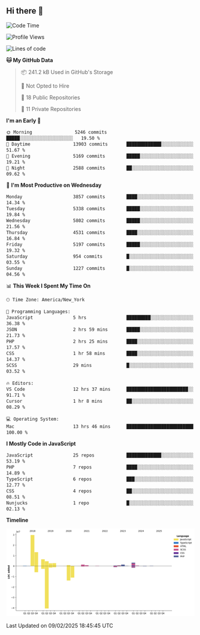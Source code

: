 ## Hi there 👋

<!--START_SECTION:waka-->
![Code Time](http://img.shields.io/badge/Code%20Time-336%20hrs%2019%20mins-blue)

![Profile Views](http://img.shields.io/badge/Profile%20Views-0-blue)

![Lines of code](https://img.shields.io/badge/From%20Hello%20World%20I%27ve%20Written-68.7%20million%20lines%20of%20code-blue)

**🐱 My GitHub Data** 

> 📦 241.2 kB Used in GitHub's Storage 
 > 
> 🚫 Not Opted to Hire
 > 
> 📜 18 Public Repositories 
 > 
> 🔑 11 Private Repositories 
 > 
**I'm an Early 🐤** 

```text
🌞 Morning                5246 commits        █████░░░░░░░░░░░░░░░░░░░░   19.50 % 
🌆 Daytime                13903 commits       █████████████░░░░░░░░░░░░   51.67 % 
🌃 Evening                5169 commits        █████░░░░░░░░░░░░░░░░░░░░   19.21 % 
🌙 Night                  2588 commits        ██░░░░░░░░░░░░░░░░░░░░░░░   09.62 % 
```
📅 **I'm Most Productive on Wednesday** 

```text
Monday                   3857 commits        ████░░░░░░░░░░░░░░░░░░░░░   14.34 % 
Tuesday                  5338 commits        █████░░░░░░░░░░░░░░░░░░░░   19.84 % 
Wednesday                5802 commits        █████░░░░░░░░░░░░░░░░░░░░   21.56 % 
Thursday                 4531 commits        ████░░░░░░░░░░░░░░░░░░░░░   16.84 % 
Friday                   5197 commits        █████░░░░░░░░░░░░░░░░░░░░   19.32 % 
Saturday                 954 commits         █░░░░░░░░░░░░░░░░░░░░░░░░   03.55 % 
Sunday                   1227 commits        █░░░░░░░░░░░░░░░░░░░░░░░░   04.56 % 
```


📊 **This Week I Spent My Time On** 

```text
🕑︎ Time Zone: America/New_York

💬 Programming Languages: 
JavaScript               5 hrs               █████████░░░░░░░░░░░░░░░░   36.38 % 
JSON                     2 hrs 59 mins       █████░░░░░░░░░░░░░░░░░░░░   21.73 % 
PHP                      2 hrs 25 mins       ████░░░░░░░░░░░░░░░░░░░░░   17.57 % 
CSS                      1 hr 58 mins        ████░░░░░░░░░░░░░░░░░░░░░   14.37 % 
SCSS                     29 mins             █░░░░░░░░░░░░░░░░░░░░░░░░   03.52 % 

🔥 Editors: 
VS Code                  12 hrs 37 mins      ███████████████████████░░   91.71 % 
Cursor                   1 hr 8 mins         ██░░░░░░░░░░░░░░░░░░░░░░░   08.29 % 

💻 Operating System: 
Mac                      13 hrs 46 mins      █████████████████████████   100.00 % 
```

**I Mostly Code in JavaScript** 

```text
JavaScript               25 repos            █████████████░░░░░░░░░░░░   53.19 % 
PHP                      7 repos             ████░░░░░░░░░░░░░░░░░░░░░   14.89 % 
TypeScript               6 repos             ███░░░░░░░░░░░░░░░░░░░░░░   12.77 % 
CSS                      4 repos             ██░░░░░░░░░░░░░░░░░░░░░░░   08.51 % 
Nunjucks                 1 repo              █░░░░░░░░░░░░░░░░░░░░░░░░   02.13 % 
```



**Timeline**

![Lines of Code chart](https://raw.githubusercontent.com/wilbertcaba/wilbertcaba/main/assets/bar_graph.png)


 Last Updated on 09/02/2025 18:45:45 UTC
<!--END_SECTION:waka-->

<!--
**wilbertcaba/wilbertcaba** is a ✨ _special_ ✨ repository because its `README.md` (this file) appears on your GitHub profile.

Here are some ideas to get you started:

- 🔭 I’m currently working on ...
- 🌱 I’m currently learning ...
- 👯 I’m looking to collaborate on ...
- 🤔 I’m looking for help with ...
- 💬 Ask me about ...
- 📫 How to reach me: ...
- 😄 Pronouns: ...
- ⚡ Fun fact: ...
-->
